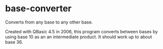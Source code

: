 base-converter
==============

Converts from any base to any other base.


Created with QBasic 4.5 in 2006, this program converts between bases by using base 10 as an an intermediate product. It should work up to about base 36.
